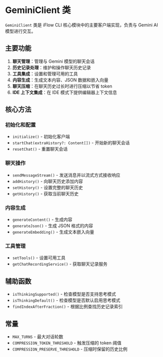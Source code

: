 # GeminiClient 类

`GeminiClient` 类是 iFlow CLI 核心模块中的主要客户端实现，负责与 Gemini AI 模型进行交互。

## 主要功能

1. **聊天管理**：管理与 Gemini 模型的聊天会话
2. **历史记录处理**：维护和操作聊天历史记录
3. **工具集成**：设置和管理可用的工具
4. **内容生成**：生成文本内容、JSON 数据和嵌入向量
5. **聊天压缩**：在聊天历史过长时进行压缩以节省 token
6. **IDE 上下文集成**：在 IDE 模式下提供编辑器上下文信息

## 核心方法

### 初始化和配置
- `initialize()` - 初始化客户端
- `startChat(extraHistory?: Content[])` - 开始新的聊天会话
- `resetChat()` - 重置聊天会话

### 聊天操作
- `sendMessageStream()` - 发送消息并以流式方式接收响应
- `addHistory()` - 向聊天历史添加内容
- `setHistory()` - 设置完整的聊天历史
- `getHistory()` - 获取当前聊天历史

### 内容生成
- `generateContent()` - 生成内容
- `generateJson()` - 生成 JSON 格式的内容
- `generateEmbedding()` - 生成文本嵌入向量

### 工具管理
- `setTools()` - 设置可用工具
- `getChatRecordingService()` - 获取聊天记录服务

## 辅助函数

- `isThinkingSupported()` - 检查模型是否支持思考模式
- `isThinkingDefault()` - 检查模型是否默认启用思考模式
- `findIndexAfterFraction()` - 根据比例查找历史记录索引

## 常量

- `MAX_TURNS` - 最大对话轮数
- `COMPRESSION_TOKEN_THRESHOLD` - 触发压缩的 token 阈值
- `COMPRESSION_PRESERVE_THRESHOLD` - 压缩时保留的历史比例